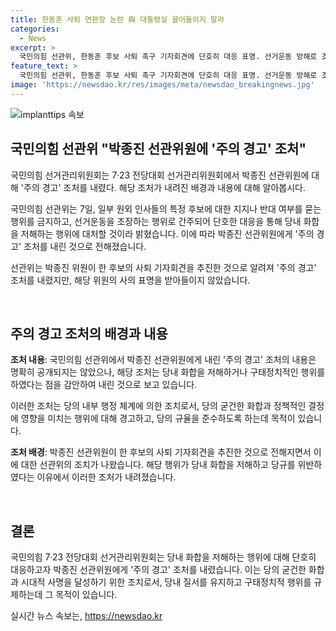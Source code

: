 ```yaml
---
title: 한동훈 사퇴 연판장 논란 與 대통령실 끌어들이지 말라
categories:
  - News
excerpt: >
  국민의힘 선관위, 한동훈 후보 사퇴 촉구 기자회견에 단호히 대응 표명. 선거운동 방해로 조치 예고하며, 당내 화합 강조. 후보 사퇴 기자회견 추진과 관여한 박종진 위원에 주의 경고 조처. 함께 아쉬워하지만 사의 표명은 받아들이지 않겠다고 밝혀. 당내 화합을 위해 단호한 대응 예고.
feature_text: >
  국민의힘 선관위, 한동훈 후보 사퇴 촉구 기자회견에 단호히 대응 표명. 선거운동 방해로 조치 예고하며, 당내 화합 강조. 후보 사퇴 기자회견 추진과 관여한 박종진 위원에 주의 경고 조처. 함께 아쉬워하지만 사의 표명은 받아들이지 않겠다고 밝혀. 당내 화합을 위해 단호한 대응 예고.
image: 'https://newsdao.kr/res/images/meta/newsdao_breakingnews.jpg'
---
```


<p><img src="https://newsdao.kr/res/images/meta/newsdao_breakingnews.jpg" alt="implanttips 속보" /></p>

<h2 data-ke-size="size26">국민의힘 선관위 "박종진 선관위원에 '주의 경고' 조처"</h2>

<p>국민의힘 선거관리위원회는 7·23 전당대회 선거관리위원회에서 박종진 선관위원에 대해 '주의 경고' 조처를 내렸다. 해당 조처가 내려진 배경과 내용에 대해 알아봅시다.</p>

<p data-ke-size="size16">국민의힘 선관위는 7일, 일부 원외 인사들의 특정 후보에 대한 지지나 반대 여부를 묻는 행위를 금지하고, 선거운동을 조장하는 행위로 간주되어 단호한 대응을 통해 당내 화합을 저해하는 행위에 대처할 것이라 밝혔습니다. 이에 따라 박종진 선관위원에게 '주의 경고' 조처를 내린 것으로 전해졌습니다.</p>

<p data-ke-size="size16">선관위는 박종진 위원이 한 후보의 사퇴 기자회견을 추진한 것으로 알려져 '주의 경고' 조처를 내렸지만, 해당 위원의 사의 표명을 받아들이지 않았습니다.</p>

<p data-ke-size="size16">&nbsp;</p>

<h2 data-ke-size="size26">주의 경고 조처의 배경과 내용</h2>

<p data-ke-size="size16"><b>조처 내용</b>: 국민의힘 선관위에서 박종진 선관위원에게 내린 '주의 경고' 조처의 내용은 명확히 공개되지는 않았으나, 해당 조처는 당내 화합을 저해하거나 구태정치적인 행위를 하였다는 점을 감안하여 내린 것으로 보고 있습니다.</p>

<p data-ke-size="size16">이러한 조처는 당의 내부 행정 체계에 의한 조치로서, 당의 굳건한 화합과 정책적인 결정에 영향을 미치는 행위에 대해 경고하고, 당의 규율을 준수하도록 하는데 목적이 있습니다.</p>

<p data-ke-size="size16"><b>조처 배경</b>: 박종진 선관위원이 한 후보의 사퇴 기자회견을 추진한 것으로 전해지면서 이에 대한 선관위의 조치가 나왔습니다. 해당 행위가 당내 화합을 저해하고 당규를 위반하였다는 이유에서 이러한 조처가 내려졌습니다.</p>

<p data-ke-size="size16">&nbsp;</p>

<h2 data-ke-size="size26">결론</h2>

<p data-ke-size="size16">국민의힘 7·23 전당대회 선거관리위원회는 당내 화합을 저해하는 행위에 대해 단호히 대응하고자 박종진 선관위원에게 '주의 경고' 조처를 내렸습니다. 이는 당의 굳건한 화합과 시대적 사명을 달성하기 위한 조치로서, 당내 질서를 유지하고 구태정치적 행위를 규제하는데 그 목적이 있습니다.</p>
실시간 뉴스 속보는, <a href="https://newsdao.kr" rel="dofollow">https://newsdao.kr</a>


